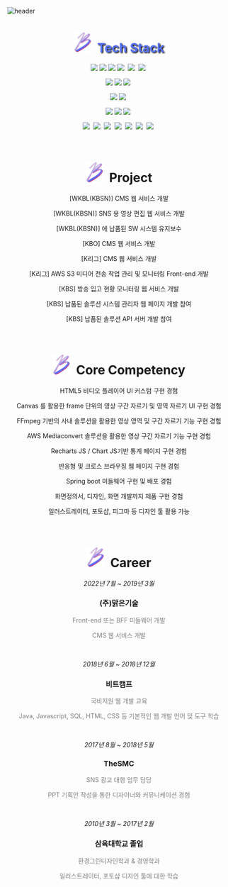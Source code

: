 ![header](https://capsule-render.vercel.app/api?type=waving&color=0:C2306C,100:5571FD&height=180&text=간결함을%20좋아하는%20Front-end%20Developer&fontSize=35&fontColor=fff&fontAlignY=35&animation=twinkling)

<!-- 
    *************
    ************* 기술 스택
    *************
 -->
<h1 align="center" style="color: #5571FD; text-shadow:2px 2px 3px #000;"><img src="./mix_crop.png" width="40px" />&nbsp Tech Stack</h1>

<p align="center"><img src="https://img.shields.io/badge/JavaScript-F03C87?style=flat-square&logo=JavaScript&logoColor=yellow"/>&nbsp<img src="https://img.shields.io/badge/Typescript-F03C87?style=flat-square&logo=Typescript&logoColor=5571FD"/>&nbsp<img src="https://img.shields.io/badge/React-F03C87?style=flat-square&logo=React&logoColor=61DAFB"/>&nbsp<img src="https://img.shields.io/badge/NextJS-F03C87?style=flat-square&logo=next.js&logoColor=000000"/>&nbsp
<img src="https://img.shields.io/badge/Electron-F03C87?style=flat-square&logo=electron&logoColor=47848F"/>&nbsp
<img src="https://img.shields.io/badge/Webpack-F03C87?style=flat-square&logo=webpack&logoColor=8DD6F9"/>&nbsp
</p>
<p align="center"><img src="https://img.shields.io/badge/Tailwind CSS-F03C87?style=flat-square&logo=Tailwind CSS&logoColor=06B6D4"/>&nbsp<img src="https://img.shields.io/badge/Bootstrap-F03C87?style=flat-square&logo=Bootstrap&logoColor=7952B3"/>&nbsp<img src="https://img.shields.io/badge/Material UI-F03C87?style=flat-square&logo=mui&logoColor=007FFF"/>&nbsp
</p>
<p align="center">
<img src="https://img.shields.io/badge/Java-5571FD?style=flat-square&logo=openjdk&logoColor=white"/>&nbsp<img src="https://img.shields.io/badge/Spring Boot-5571FD?style=flat-square&logo=spring boot&logoColor=green"/>&nbsp
</p>
<p align="center">
<img src="https://img.shields.io/badge/Apache Tomcat-5571FD?style=flat-square&logo=Apache Tomcat&logoColor=F8DC75"/>&nbsp<img src="https://img.shields.io/badge/Nginx-5571FD?style=flat-square&logo=nginx&logoColor=green"/>&nbsp<img src="https://img.shields.io/badge/Docker-5571FD?style=flat-square&logo=docker&logoColor=2496ED"/>&nbsp
</p>
<p align="center">
<img src="https://img.shields.io/badge/AWS S3-232F3E?style=flat-square&logo=amazon aws&logoColor=yellow"/>&nbsp
<img src="https://img.shields.io/badge/AWS Cloudfront-232F3E?style=flat-square&logo=amazon aws&logoColor=yellow"/>&nbsp
<img src="https://img.shields.io/badge/AWS Amplify-232F3E?style=flat-square&logo=amazon aws&logoColor=yellow"/>&nbsp
<img src="https://img.shields.io/badge/AWS EC2-232F3E?style=flat-square&logo=amazon aws&logoColor=yellow"/>&nbsp
<img src="https://img.shields.io/badge/AWS Mediaconvert-232F3E?style=flat-square&logo=amazon aws&logoColor=yellow"/>&nbsp
<img src="https://img.shields.io/badge/AWS Lambda-232F3E?style=flat-square&logo=amazon aws&logoColor=yellow"/>&nbsp
<img src="https://img.shields.io/badge/AWS EventBridge-232F3E?style=flat-square&logo=amazon aws&logoColor=yellow"/>&nbsp
</p>

<!-- 
    *************
    ************* 진행 프로젝트
    *************
 -->
<br />
<h1 align="center"><img src="./mix_crop.png" width="40px" />&nbsp Project</h1>

<p align="center">[WKBL(KBSN)] CMS 웹 서비스 개발</p>
<p align="center">[WKBL(KBSN)] SNS 용 영상 편집 웹 서비스 개발</p>
<p align="center">[WKBL(KBSN)] 에 납품된 SW 시스템 유지보수</p>
<p align="center">[KBO] CMS 웹 서비스 개발</p>
<p align="center">[K리그] CMS 웹 서비스 개발</p>
<p align="center">[K리그] AWS S3 미디어 전송 작업 관리 및 모니터링 Front-end 개발</p>
<p align="center">[KBS] 방송 입고 현황 모니터링 웹 서비스 개발</p>
<p align="center">[KBS] 납품된 솔루션 시스템 관리자 웹 페이지 개발 참여</p>
<p align="center">[KBS] 납품된 솔루션 API 서버 개발 참여</p>


<!-- 
    *************
    ************* 핵심 역량
    *************
 -->
<br />
<h1 align="center"><img src="./mix_crop.png" width="40px" />&nbsp Core Competency</h1>

<p align="center">HTML5 비디오 플레이어 UI 커스텀 구현 경험</p>
<p align="center">Canvas 를 활용한 frame 단위의 영상 구간 자르기 및 영역 자르기 UI 구현 경험</p>
<p align="center">FFmpeg 기반의 사내 솔루션을 활용한 영상 영역 및 구간 자르기 기능 구현 경험</p>
<p align="center">AWS Mediaconvert 솔루션을 활용한 영상 구간 자르기 기능 구현 경험 </p>
<p align="center">Recharts JS / Chart JS기반 통계 페이지 구현 경험</p>
<p align="center">반응형 및 크로스 브라우징 웹 페이지 구현 경험</p>
<p align="center">Spring boot 미들웨어 구현 및 배포 경험</p>
<p align="center">화면정의서, 디자인, 화면 개발까지 제품 구현 경험</p>
<p align="center">일러스트레이터, 포토샵, 피그마 등 디자인 툴 활용 가능</p>

<!-- 
    *************
    ************* 경력
    *************
 -->
<br />
<h1 align="center"><img src="./mix_crop.png" width="40px" />&nbsp Career</h1>

_<p align="center">2022년 7월 ~ 2019년 3월</p>_

<h3 align="center">(주)맑은기술</h3>
<p align="center" style="color: grey">Front-end 또는 BFF 미들웨어 개발</p>
<p align="center" style="color: grey">CMS 웹 서비스 개발</p>

<br/>

_<p align="center">2018년 6월 ~ 2018년 12월</p>_
<h3 align="center">비트캠프</h3>
<p align="center" style="color: grey">국비지원 웹 개발 교육</p>
<p align="center" style="color: grey">Java, Javascript, SQL, HTML, CSS 등 기본적인 웹 개발 언어 및 도구 학습</p>

<br/>

_<p align="center">2017년 8월 ~ 2018년 5월</p>_
<h3 align="center">TheSMC</h3>
<p align="center" style="color: grey">SNS 광고 대행 업무 담당</p>
<p align="center" style="color: grey">PPT 기획안 작성을 통한 디자이너와 커뮤니케이션 경험</p>

<br/>

_<p align="center">2010년 3월 ~ 2017년 2월</p>_
<h3 align="center">삼육대학교 졸업</h3>
<p align="center" style="color: grey">환경그린디자인학과 & 경영학과</p>
<p align="center" style="color: grey">일러스트레이터, 포토샵 디자인 툴에 대한 학습</p>

